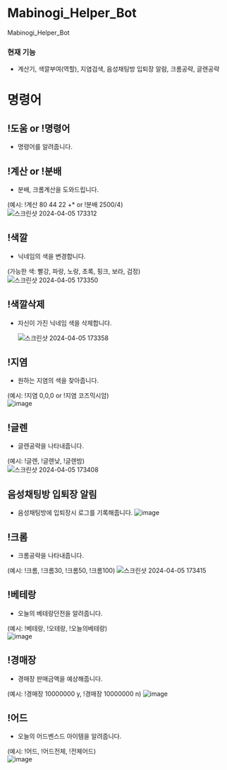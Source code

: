 # Mabinogi_Helper_Bot
Mabinogi_Helper_Bot
### 현재 기능
- 계산기, 색깔부여(역할), 지염검색, 음성채팅방 입퇴장 알람, 크롬공략, 글렌공략

# 명령어
## !도움 or !명령어
- 명령어를 알려줍니다.
  
## !계산 or !분배 
- 분배, 크롬계산을 도와드립니다. 

(예시: !계산 80 44 22 +* or !분배 2500/4)  
![스크린샷 2024-04-05 173312](https://github.com/Gyu-BBB/Discord_Bot/assets/133697595/1b4ded8b-8ac8-4321-b630-77689f5115fa)

## !색깔 
- 닉네임의 색을 변경합니다. 

(가능한 색: 빨강, 파랑, 노랑, 초록, 핑크, 보라, 검정)  
![스크린샷 2024-04-05 173350](https://github.com/Gyu-BBB/Discord_Bot/assets/133697595/9c35f74e-47b0-4bb0-984a-1e74208976b3)

## !색깔삭제 
- 자신이 가진 닉네임 색을 삭제합니다.   

  ![스크린샷 2024-04-05 173358](https://github.com/Gyu-BBB/Discord_Bot/assets/133697595/db0dd846-9653-437a-b777-2f8ebbfbb917)

## !지염 
- 원하는 지염의 색을 찾아줍니다. 

(예시: !지염 0,0,0 or !지염 코즈믹시암)  
![image](https://github.com/Gyu-BBB/Discord_Bot/assets/133697595/aee5cd6b-0746-4720-9d0f-6b8239848328)

## !글렌
- 글렌공략을 나타내줍니다. 

(예시: !글렌, !글렌낮, !글렌밤)  
![스크린샷 2024-04-05 173408](https://github.com/Gyu-BBB/Discord_Bot/assets/133697595/2d7ce66d-be39-4f89-9c6d-fa84212f7407)

## 음성채팅방 입퇴장 알림
- 음성채팅방에 입퇴장시 로그를 기록해줍니다. 
![image](https://github.com/Gyu-BBB/Discord_Bot/assets/133697595/893b5a29-e9dc-40ca-9055-36f02e82ef52)


## !크롬
- 크롬공략을 나타내줍니다. 

(예시: !크롬, !크롬30, !크롬50, !크롬100)
![스크린샷 2024-04-05 173415](https://github.com/Gyu-BBB/Discord_Bot/assets/133697595/bd427053-51fe-41bd-b36b-0dd3a839490c)

## !베테랑
- 오늘의 베테랑던전을 알려줍니다. 

(예시: !베테랑, !오테랑, !오늘의베테랑)  
![image](https://github.com/Gyu-BBB/Discord_Bot/assets/133697595/e8a03a44-910f-4608-a9ac-72533e457424)

## !경매장
- 경매장 판매금액을 예상해줍니다. 

(예시: !경매장 10000000 y, !경매장 10000000 n)
![image](https://github.com/Gyu-BBB/Discord_Bot/assets/133697595/3c0432ed-5bf9-4d2d-a345-8ee1094a472f)

## !어드
- 오늘의 어드벤스드 아이템을 알려줍니다.  

(예시: !어드, !어드전체, !전체어드)  
![image](https://github.com/Gyu-BBB/Discord_Bot/assets/133697595/37faa05c-8465-4c75-b1f1-121c0bd1dc69)
